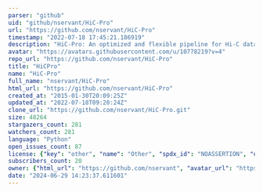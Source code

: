 ```yaml
---
parser: "github"
uid: "github/nservant/HiC-Pro"
url: "https://github.com/nservant/HiC-Pro"
timestamp: "2022-07-18 17:45:21.186919"
description: "HiC-Pro: An optimized and flexible pipeline for Hi-C data processing"
avatar: "https://avatars.githubusercontent.com/u/10778219?v=4"
repo_url: "https://github.com/nservant/HiC-Pro"
title: "HiCPro"
name: "HiC-Pro"
full_name: "nservant/HiC-Pro"
html_url: "https://github.com/nservant/HiC-Pro"
created_at: "2015-01-30T20:09:25Z"
updated_at: "2022-07-18T09:20:24Z"
clone_url: "https://github.com/nservant/HiC-Pro.git"
size: 48264
stargazers_count: 281
watchers_count: 281
language: "Python"
open_issues_count: 87
license: {"key": "other", "name": "Other", "spdx_id": "NOASSERTION", "url": null, "node_id": "MDc6TGljZW5zZTA="}
subscribers_count: 20
owner: {"html_url": "https://github.com/nservant", "avatar_url": "https://avatars.githubusercontent.com/u/10778219?v=4", "login": "nservant", "type": "User"}
date: "2024-06-29 14:23:37.611601"
---
```

